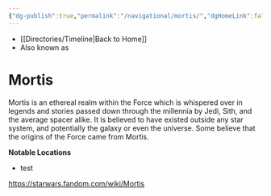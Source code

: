 ```yaml
---
{"dg-publish":true,"permalink":"/navigational/mortis/","dgHomeLink":false}
---
```


- [[Directories/Timeline\|Back to Home]]
- Also known as 

# Mortis
Mortis is an ethereal realm within the Force which is whispered over in legends and stories passed down through the millennia by Jedi, Sith, and the average spacer alike. It is believed to have existed outside any star system, and potentially the galaxy or even the universe. Some believe that the origins of the Force came from Mortis.

**Notable Locations**
- test

https://starwars.fandom.com/wiki/Mortis